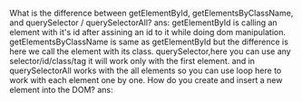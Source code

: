 What is the difference between getElementById, getElementsByClassName, and querySelector / querySelectorAll?
ans: getElementById is calling an element with it's id after assining an id to it while doing dom manipulation.
     getElementsByClassName is same as getElementById but the difference is here we call the element with its class.
     querySelector,here you can use any selector/id/class/tag it will work only with the first element.
     and in querySelectorAll works with the all elements so you can use loop here to work with each element one by one.
How do you create and insert a new element into the DOM?
ans: 
